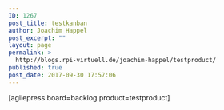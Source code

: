```yaml
---
ID: 1267
post_title: testkanban
author: Joachim Happel
post_excerpt: ""
layout: page
permalink: >
  http://blogs.rpi-virtuell.de/joachim-happel/testproduct/
published: true
post_date: 2017-09-30 17:57:06
---
```

[agilepress board=backlog product=testproduct]